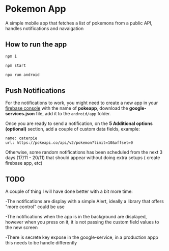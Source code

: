 # Pokemon App
A simple mobile app that fetches a list of pokemons from a public API, handles notifications and navaigation

## How to run the app

```bash
npm i
```

```bash
npm start
```

```bash
npx run android
```

## Push Notifications

For the notifications to work, you might need to create a new app in your [firebase console](https://console.firebase.google.com/) with the name of **pokeapp**, download the **google-services.json** file, add it to the ``android/app`` folder.

Once you are ready to send a notification, on the **5 Additional options (optional)** section, add a couple of custom data fields, example:

```
name: caterpie
url: https://pokeapi.co/api/v2/pokemon?limit=10&offset=0
```

Otherwise, some random notifications has been scheduled from the next 3 days (17/11 - 20/11) that should appear without doing extra setups ( create firebase app, etc)

## TODO
A couple of thing I will have done better with a bit more time:

-The notifications are display with a simple Alert, ideally a library that offers "more control" could be use

-The notifications when the app is in the background are displayed, however when you press on it, it is not passing the custom field values to the new screen

-There is secrete key expose in the google-service, in a production appp this needs to be handle differently


